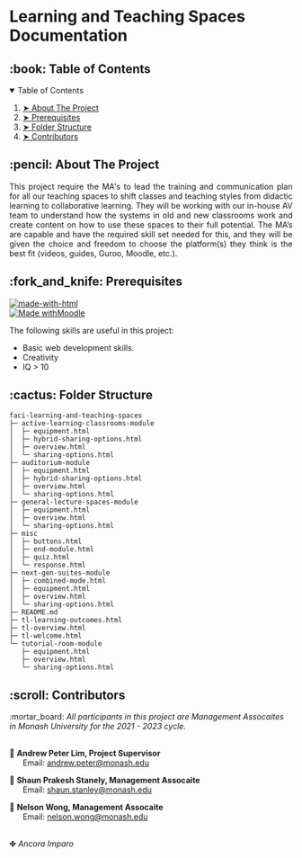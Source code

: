 # Learning and Teaching Spaces Documentation

<!-- TABLE OF CONTENTS -->
<h2 id="table-of-contents"> :book: Table of Contents</h2>

<details open="open">
  <summary>Table of Contents</summary>
  <ol>
    <li><a href="#about-the-project"> ➤ About The Project</a></li>
    <li><a href="#prerequisites"> ➤ Prerequisites</a></li>
    <li><a href="#folder-structure"> ➤ Folder Structure</a></li>
<!--     <li><a href="#dataset"> ➤ Dataset</a></li>
    <li><a href="#roadmap"> ➤ Roadmap</a></li>
    <li>
      <a href="#preprocessing"> ➤ Preprocessing</a>
      <ul>
        <li><a href="#preprocessed-data">Pre-processed data</a></li>
        <li><a href="#statistical-feature">Statistical feature</a></li>
        <li><a href="#topological-feature">Topological feature</a></li>
      </ul>
    </li>
    <li><a href="#experiments">Experiments</a></li>
    <li><a href="#results-and-discussion"> ➤ Results and Discussion</a></li>
    <li><a href="#references"> ➤ References</a></li> -->
    <li><a href="#contributors"> ➤ Contributors</a></li>
  </ol>
</details>

<!-- ABOUT THE PROJECT -->
<h2 id="about-the-project"> :pencil: About The Project</h2>

<p align="justify"> 
  This project require the MA's to lead the training and communication plan for all our teaching spaces to shift classes and teaching styles from didactic learning to collaborative learning. They will be working with our in-house AV team to understand how the systems in old and new classrooms work and create content on how to use these spaces to their full potential. The MA’s are capable and have the required skill set needed for this, and they will be given the choice and freedom to choose the platform(s) they think is the best fit (videos, guides, Guroo, Moodle, etc.).
</p>

<!-- PREREQUISITES -->
<h2 id="prerequisites"> :fork_and_knife: Prerequisites</h2>

[![made-with-html](https://img.shields.io/badge/Made%20with-HTML-informational)](https://www.w3schools.com/html/) <br>
[![Made withMoodle](https://img.shields.io/badge/Made%20with-Moodle-9cf)](https://lms.monash.edu/course/view.php?id=115093&section=7) <br>

<!--This project is written in HTML programming language. <br>-->
The following skills are useful in this project:
* Basic web development skills.
* Creativity
* IQ > 10

<!-- :paw_prints:-->
<!-- FOLDER STRUCTURE -->
<h2 id="folder-structure"> :cactus: Folder Structure</h2>

```
faci-learning-and-teaching-spaces
├─ active-learning-classrooms-module
│  ├─ equipment.html
│  ├─ hybrid-sharing-options.html
│  ├─ overview.html
│  └─ sharing-options.html
├─ auditorium-module
│  ├─ equipment.html
│  ├─ hybrid-sharing-options.html
│  ├─ overview.html
│  └─ sharing-options.html
├─ general-lecture-spaces-module
│  ├─ equipment.html
│  ├─ overview.html
│  └─ sharing-options.html
├─ misc
│  ├─ buttons.html
│  ├─ end-module.html
│  ├─ quiz.html
│  └─ response.html
├─ next-gen-suites-module
│  ├─ combined-mode.html
│  ├─ equipment.html
│  ├─ overview.html
│  └─ sharing-options.html
├─ README.md
├─ tl-learning-outcomes.html
├─ tl-overview.html
├─ tl-welcome.html
└─ tutorial-room-module
   ├─ equipment.html
   ├─ overview.html
   └─ sharing-options.html

```

<!-- CONTRIBUTORS -->
<h2 id="contributors"> :scroll: Contributors</h2>

<p>
  :mortar_board: <i>All participants in this project are Management Assocaites in Monash University for the 2021 - 2023 cycle. </i> <br> <br>
   
  :boy: <b>Andrew Peter Lim, Project Supervisor</b> <br>
  &nbsp;&nbsp;&nbsp;&nbsp;&nbsp; Email: <a>andrew.peter@monash.edu</a> <br>
   
  :boy: <b>Shaun Prakesh Stanely, Management Assocaite</b> <br>
  &nbsp;&nbsp;&nbsp;&nbsp;&nbsp; Email: <a>shaun.stanley@monash.edu</a> <br>

  :boy: <b>Nelson Wong, Management Assocaite</b> <br>
  &nbsp;&nbsp;&nbsp;&nbsp;&nbsp; Email: <a>nelson.wong@monash.edu</a> <br>
</p>

<br>
✤ <i>Ancora Imparo<i>
